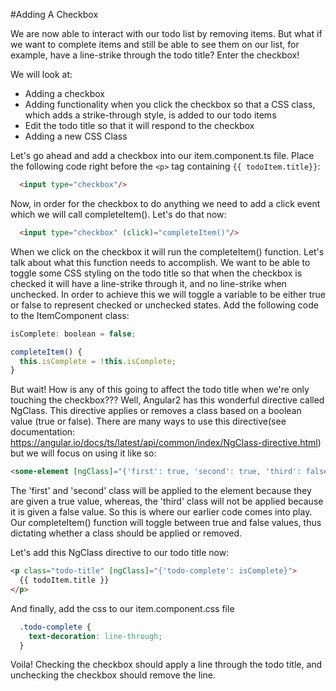 #Adding A Checkbox

We are now able to interact with our todo list by removing items. But what if we want to complete items and still be able to see them on our list, for example, have a line-strike through the todo title? Enter the checkbox!

We will look at:

* Adding a checkbox
* Adding functionality when you click the checkbox so that a CSS class, which adds a strike-through style, is added to our todo items
* Edit the todo title so that it will respond to the checkbox
* Adding a new CSS Class

Let's go ahead and add a checkbox into our item.component.ts file. Place the following code right before the `<p>` tag containing `{{ todoItem.title}}`:

```html
  <input type="checkbox"/>
```
Now, in order for the checkbox to do anything we need to add a click event which we will call completeItem(). Let's do that now:

```html
  <input type="checkbox" (click)="completeItem()"/>
```
When we click on the checkbox it will run the completeItem() function. Let's talk about what this function needs to accomplish. We want to be able to toggle some CSS styling on the todo title so that when the checkbox is checked it will have a line-strike through it, and no line-strike when unchecked. In order to achieve this we will toggle a variable to be either true or false to represent checked or unchecked states. Add the following code to the ItemComponent class:

```js
isComplete: boolean = false;

completeItem() {
  this.isComplete = !this.isComplete;
}
```

But wait! How is any of this going to affect the todo title when we're only touching the checkbox??? Well, Angular2 has this wonderful directive called NgClass. This directive applies or removes a class based on a boolean value (true or false). There are many ways to use this directive(see documentation: https://angular.io/docs/ts/latest/api/common/index/NgClass-directive.html) but we will focus on using it like so:

```html
<some-element [ngClass]="{'first': true, 'second': true, 'third': false}">...</some-element>
```

The 'first' and 'second' class will be applied to the element because they are given a true value, whereas, the 'third' class will not be applied because it is given a false value. So this is where our earlier code comes into play. Our completeItem() function will toggle between true and false values, thus dictating whether a class should be applied or removed.

Let's add this NgClass directive to our todo title now:

```html
<p class="todo-title" [ngClass]="{'todo-complete': isComplete}">
  {{ todoItem.title }}
</p>
```

And finally, add the css to our item.component.css file

```css
  .todo-complete {
    text-decoration: line-through;
  }
```

Voila! Checking the checkbox should apply a line through the todo title, and unchecking the checkbox should remove the line.
